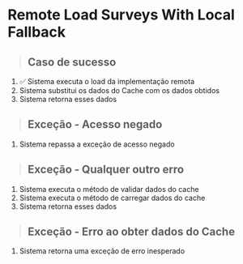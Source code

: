 # Remote Load Surveys With Local Fallback

> ## Caso de sucesso

1. ✅ Sistema executa o load da implementação remota
2. Sistema substitui os dados do Cache com os dados obtidos
3. Sistema retorna esses dados

> ## Exceção - Acesso negado

1. Sistema repassa a exceção de acesso negado

> ## Exceção - Qualquer outro erro

1. Sistema executa o método de validar dados do cache
2. Sistema executa o método de carregar dados do cache
3. Sistema retorna esses dados

> ## Exceção - Erro ao obter dados do Cache

1. Sistema retorna uma exceção de erro inesperado
